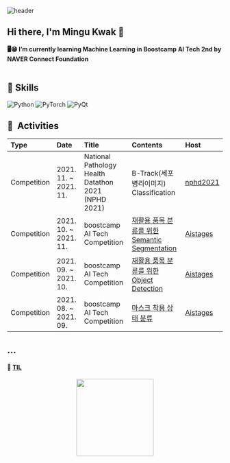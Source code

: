 ![header](https://capsule-render.vercel.app/api?type=waving&&color=0:000000,100:0f9b0f&height=180&section=header&reversak=flase&text=Mingu%20Kwak&fontSize=50&fontColor=ffffff&fontAlign=80&fontAlignY=35)
<!-- https://github.com/kyechan99/capsule-render#egg -->

## Hi there, I'm Mingu Kwak 👋

**🖥😁 I’m currently learning Machine Learning in Boostcamp AI Tech 2nd by NAVER Connect Foundation**
<br><br>
 
 
## 🔨 Skills
![Python](https://img.shields.io/badge/python-3670A0?style=for-the-badge&logo=python&logoColor=ffdd54)
![PyTorch](https://img.shields.io/badge/PyTorch-%23EE4C2C.svg?style=for-the-badge&logo=PyTorch&logoColor=white)
![PyQt](https://img.shields.io/badge/Qt-%23217346.svg?style=for-the-badge&logo=Qt&logoColor=white)
<!-- 
## 🎡 &nbsp;Activities
|   Type    |   Date | Title    | Contents | Organization |
|   :---    |   :--- | :---   | :--- |:--- |
|Competition| 2021. 11.<br> | National Pathology Health Datathon 2021<br>(NPHD 2021)| 
|Competition| 2021. 10.<br>~ 2021. 11. | boostcamp AI Tech Competition |[재활용 품목 분류를 위한 Semantic Segmentation](https://github.com/deokgu/semantic-segmentation-level2-cv-09) | [Aistages](https://stages.ai/)|
| Competition| 2021. 09.<br>~ 2021. 10.| boostcamp AI Tech Competition|[재활용 품목 분류를 위한 Object Detection](https://github.com/deokgu/object-detection-level2-cv-09); | [Aistages](https://stages.ai/)|
| Competition|  2021. 08.<br>~ 2021. 09. | boostcamp AI Tech Competition|[마스크 착용 상태 분류](https://github.com/deokgu/image-classification-level1-23) | [Aistages](https://stages.ai/)| -->

## 🎡 &nbsp;Activities
|   Type    |   Date | Title    | Contents | Host |
|   :---    |   :--- | :------------------------------------------   | :--- |:--- |
|Competition| 2021. 11. ~ 2021. 11. | National Pathology Health Datathon 2021<br>(NPHD 2021)| B-Track(세포 병리이미지) Classification | [nphd2021](http://nphd2021.co.kr/)|
|Competition| 2021. 10. ~ 2021. 11. | boostcamp AI Tech Competition |[재활용 품목 분류를 위한 Semantic Segmentation](https://github.com/deokgu/semantic-segmentation-level2-cv-09) | [Aistages](https://stages.ai/)|
| Competition| 2021. 09. ~ 2021. 10.| boostcamp AI Tech Competition|[재활용 품목 분류를 위한 Object Detection](https://github.com/deokgu/object-detection-level2-cv-09) | [Aistages](https://stages.ai/)|
| Competition|  2021. 08. ~ 2021. 09. | boostcamp AI Tech Competition|[마스크 착용 상태 분류](https://github.com/deokgu/image-classification-level1-23) | [Aistages](https://stages.ai/)|

## ...
#### 💾 [TIL](https://github.com/deokgu/deokgu/wiki)
<!-- https://github.com/iloveslowfood -->


<p align="center">
<a href="https://github.com/deokgu">
  <img height="180em" src="https://github-readme-stats-eight-theta.vercel.app/api?username=deokgu&show_icons=true&theme=blue-green&include_all_commits=true&count_private=true"/>
<!--   <img height="180em" src="https://github-readme-stats-eight-theta.vercel.app/api/top-langs/?username=deokgu&layout=compact&langs_count=8&theme=blue-green"/> -->
</a>
</p>
